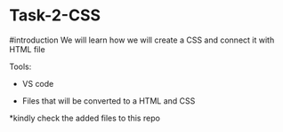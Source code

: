 # Task-2-CSS

#introduction
We will learn how we will create a CSS and connect it with HTML file

Tools:
* VS code
+ Files that will be converted to a HTML and CSS

*kindly check the added files to this repo